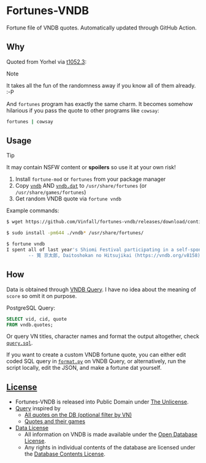 # Fortunes-VNDB

Fortune file of VNDB quotes. Automatically updated through GitHub Action.

## Why

Quoted from Yorhel via [t1052.3](https://vndb.org/t1052.3):

> [!note]
> It takes all the fun of the randomness away if you know all of them already. :-P

And `fortunes` program has exactly the same charm.
It becomes somehow hilarious if you pass the quote to other programs like `cowsay`:

```sh
fortunes | cowsay
```

## Usage

> [!TIP]
> It may contain NSFW content or **spoilers** so use it at your own risk!

1. Install `fortune-mod` or `fortunes` from your package manager
2. Copy [`vndb`](https://github.com/Vinfall/fortunes-vndb/releases/download/continuous/vndb) AND [`vndb.dat`](https://github.com/Vinfall/fortunes-vndb/releases/download/continuous/vndb.dat) to `/usr/share/fortunes` (or `/usr/share/games/fortunes`)
3. Get random VNDB quote via `fortune vndb`

Example commands:

```sh
$ wget https://github.com/Vinfall/fortunes-vndb/releases/download/continuous/{vndb,vndb.dat}

$ sudo install -pm644 ./vndb* /usr/share/fortunes/

$ fortune vndb
I spent all of last year's Shiomi Festival participating in a self-sponsored Reading Festival at my apartment, actually.
        -- 筧 京太郎, Daitoshokan no Hitsujikai (https://vndb.org/v8158)
```

## How

Data is obtained through [VNDB Query](https://query.vndb.org/schema#vndb.quotes).
I have no idea about the meaning of `score` so omit it on purpose.

PostgreSQL Query:

```sql
SELECT vid, cid, quote
FROM vndb.quotes;
```

Or query VN titles, character names and format the output altogether, check [`query.sql`](query.sql).

If you want to create a custom VNDB fortune quote, you can either edit coded SQL query in [`format.py`](format.py) on VNDB Query,
or alternatively, run the script locally, edit the JSON, and make a fortune dat yourself.

## [License](LICENSE)

- Fortunes-VNDB is released into Public Domain under [The Unlicense](https://unlicense.org).
- [Query](https://query.vndb.org/5c9a6037d875c238) inspired by
    - [All quotes on the DB (optional filter by VN)](https://query.vndb.org/6d95933cb5acd0d6)
    - [Quotes and their games](https://query.vndb.org/6d55820399bae5ef)
- [Data License](https://vndb.org/d17#4)
    - All information on VNDB is made available under the [Open Database License](https://opendatacommons.org/licenses/odbl/1.0/).
    - Any rights in individual contents of the database are licensed under the [Database Contents License](https://opendatacommons.org/licenses/dbcl/1.0/).
